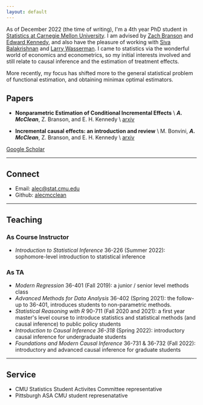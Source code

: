 ```yaml
---
layout: default
---
```


As of December 2022 (the time of writing), I'm a 4th year PhD student in [Statistics at Carnegie Mellon University](http://stat.cmu.edu/).  I am advised by [Zach Branson](https://sites.google.com/site/zjbranson/?pli=1) and [Edward Kennedy](https://www.ehkennedy.com/), and also have the pleasure of working with [Siva Balakrishnan](https://www.stat.cmu.edu/~siva/) and [Larry Wasserman](https://www.stat.cmu.edu/~larry/).  I came to statistics via the wonderful world of economics and econometrics, so my initial interests involved and still relate to causal inference and the estimation of treatment effects.  

More recently, my focus has shifted more to the general statistical problem of functional estimation, and obtaining minimax optimal estimators. 

## Papers
- **Nonparametric Estimation of Conditional Incremental Effects** \\
	***A. McClean***, Z. Branson, and E. H. Kennedy \\
	[arxiv](https://arxiv.org/abs/2212.03578)

- **Incremental causal effects: an introduction and review** \\
	M. Bonvini, ***A. McClean***, Z. Branson, and E. H. Kennedy \\
	[arxiv](https://arxiv.org/abs/2110.10532)

[Google Scholar](https://scholar.google.com/citations?user=OhdLY5oAAAAJ&hl=en&oi=ao)

--- 

## Connect 

* Email: [alec@stat.cmu.edu](mailto:alec@stat.cmu.edu)
* Github: [alecmcclean](https://github.com/alecmcclean)

---

## Teaching
### As Course Instructor
* *Introduction to Statistical Inference* 36-226 (Summer 2022): sophomore-level introduction to statistical inference

### As TA
* *Modern Regression* 36-401 (Fall 2019): a junior / senior level methods class
* *Advanced Methods for Data Analysis* 36-402 (Spring 2021): the follow-up to 36-401, introduces students to non-parametric methods.
* *Statistical Reasoning with R* 90-711 (Fall 2020 and 2021): a first year master's level course to introduce statistics and statistical methods (and causal inference) to public policy students
* *Introduction to Causal Inference 36-318* (Spring 2022): introductory causal inference for undergraduate students
* *Foundations and Modern Causal Inference* 36-731 & 36-732 (Fall 2022): introductory and advanced causal inference for graduate students

--- 

## Service
* CMU Statistics Student Activites Committee representative
* Pittsburgh ASA CMU student represenatative


